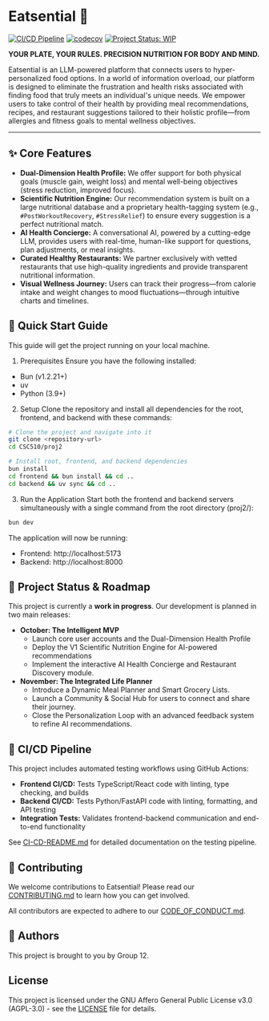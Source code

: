 # Eatsential 🥗
[![CI/CD Pipeline](https://github.com/Asoingbob225/CSC510/actions/workflows/ci.yml/badge.svg)](https://github.com/Asoingbob225/CSC510/actions/workflows/ci.yml)
[![codecov](https://codecov.io/gh/Asoingbob225/CSC510/branch/main/graph/badge.svg)](https://codecov.io/gh/Asoingbob225/CSC510)
[![Project Status: WIP](https://img.shields.io/badge/status-wip-yellow.svg)](#)

**YOUR PLATE, YOUR RULES. PRECISION NUTRITION FOR BODY AND MIND.**

Eatsential is an LLM-powered platform that connects users to hyper-personalized food options. In a world of information overload, our platform is designed to eliminate the frustration and health risks associated with finding food that truly meets an individual's unique needs. We empower users to take control of their health by providing meal recommendations, recipes, and restaurant suggestions tailored to their holistic profile—from allergies and fitness goals to mental wellness objectives.

---

## ✨ Core Features

* **Dual-Dimension Health Profile:** We offer support for both physical goals (muscle gain, weight loss) and mental well-being objectives (stress reduction, improved focus).
* **Scientific Nutrition Engine:** Our recommendation system is built on a large nutritional database and a proprietary health-tagging system (e.g., `#PostWorkoutRecovery`, `#StressRelief`) to ensure every suggestion is a perfect nutritional match.
* **AI Health Concierge:** A conversational AI, powered by a cutting-edge LLM, provides users with real-time, human-like support for questions, plan adjustments, or meal insights.
* **Curated Healthy Restaurants:** We partner exclusively with vetted restaurants that use high-quality ingredients and provide transparent nutritional information.
* **Visual Wellness Journey:** Users can track their progress—from calorie intake and weight changes to mood fluctuations—through intuitive charts and timelines.

## 🚀 Quick Start Guide

This guide will get the project running on your local machine.

1. Prerequisites
Ensure you have the following installed:

- Bun (v1.2.21+)
- uv
- Python (3.9+)

2. Setup
Clone the repository and install all dependencies for the root, frontend, and backend with these commands:

```Bash
# Clone the project and navigate into it
git clone <repository-url>
cd CSC510/proj2

# Install root, frontend, and backend dependencies
bun install
cd frontend && bun install && cd ..
cd backend && uv sync && cd ..
```

3. Run the Application
Start both the frontend and backend servers simultaneously with a single command from the root directory (proj2/):

```Bash
bun dev
```
The application will now be running:

- Frontend: http://localhost:5173
- Backend: http://localhost:8000


## 🚀 Project Status & Roadmap

This project is currently a **work in progress**. Our development is planned in two main releases:

* **October: The Intelligent MVP** 
    * Launch core user accounts and the Dual-Dimension Health Profile
    * Deploy the V1 Scientific Nutrition Engine for AI-powered recommendations
    * Implement the interactive AI Health Concierge and Restaurant Discovery module.
* **November: The Integrated Life Planner**
    * Introduce a Dynamic Meal Planner and Smart Grocery Lists.
    * Launch a Community & Social Hub for users to connect and share their journey.
    * Close the Personalization Loop with an advanced feedback system to refine AI recommendations.

## 🤖 CI/CD Pipeline

This project includes automated testing workflows using GitHub Actions:

- **Frontend CI/CD:** Tests TypeScript/React code with linting, type checking, and builds
- **Backend CI/CD:** Tests Python/FastAPI code with linting, formatting, and API testing  
- **Integration Tests:** Validates frontend-backend communication and end-to-end functionality

See [CI-CD-README.md](../CI-CD-README.md) for detailed documentation on the testing pipeline.


## 🤝 Contributing

We welcome contributions to Eatsential! Please read our [CONTRIBUTING.md](CONTRIBUTING.md) to learn how you can get involved.

All contributors are expected to adhere to our [CODE_OF_CONDUCT.md](CODE_OF_CONDUCT.md).


## 👥 Authors

This project is brought to you by Group 12.

## License

This project is licensed under the GNU Affero General Public License v3.0 (AGPL-3.0) - see the [LICENSE](LICENSE) file for details.